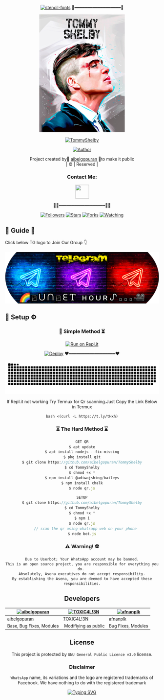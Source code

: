 <p align="center">
<a href="https://github.com/aibelgopuran"><img src="https://fontmeme.com/permalink/211016/377e5100da6ea6d1b1644db7cf67d886.png" alt="stencil-fonts" border="0"></a>
🙂━━━━━━━━━━━━━━━━━━🙂
<div align="center">
  <img border-radius: 15px src="tshelby.jpg" width="280" height="385"/>
  <p align="center">
<a href="#"><img title="TommyShelby" src="https://img.shields.io/badge/TOMMY%20SHELBY-blueviolet?style=for-the-badge"></a>
</p>
  <p align="center">
<a href="https://github.com/aibelgopuran"><img title="Author" src="https://img.shields.io/badge/AUTHOR-AIBEL-brightgreen?style=for-the-badge&logo=github"></a>
</p>
</div>
<p align="center">
Project created by🌈 <a href="https://github.com/aibelgopuran">aibelgopuran</a> 💫to make it public
    <br>
       | © |
        Reserved |
    <br>
</p>
<h3 align="center">Contact Me:</h3>
<p align="center">
<a href="https://www.instagram.com/aibel_gopuran/" target="blank"><img align="center" src="https://cdn.jsdelivr.net/npm/simple-icons@3.0.1/icons/instagram.svg" height="45" width="45" /></a>
<p align="center">
✌🏻━━━━━━━━━━━━━━━━━━✌🏻
</p>

  <p align="center">
  <a href="httsp://github.com/aibelgopuran/TommyShelby">
    <p align="center">
<a href="https://github.com/aibelgopuran/followers"><img title="Followers" src="https://img.shields.io/github/followers/aibelgopuran?color=blue&style=flat-square"></a>
<a href="https://github.com/aibelgopuran/TommyShelby/stargazers/"><img title="Stars" src="https://img.shields.io/github/stars/aibelgopuran/TommyShelby?color=blue&style=flat-square"></a>
<a href="https://github.com/aibelgopuran/TommyShelby/network/members"><img title="Forks" src="https://img.shields.io/github/forks/aibelgopuran/TommyShelby?color=blue&style=flat-square"></a>
<a href="https://github.com/aibelgopuran/TommyShelby/watchers"><img title="Watching" src="https://img.shields.io/github/watchers/aibelgopuran/TommyShelby?label=Watchers&color=blue&style=flat-square"></a>
</p>

## 📢 Guide 💝
Click below TG logo to Join Our Group 👇
    <br>
<br>
  [![join](tele.png)](https://t.me/SUNsetHrsG)
  <div align="center">

  </div>
    
## 🔗 Setup ⚙️
<div align="center">

  ### 🧮 Simple Method ⏳️

[![Run on Repl.it](https://www.linkpicture.com/q/Untitled-3_10.jpg)](https://replit.com/@Farhandqz/TommyShelby) 
  
[![Deploy](https://www.linkpicture.com/q/heroku.jpg)](https://heroku.com/deploy?template=https://github.com/farhan-dqz/Julie-Mwol)
♥━━━━━━━━━━━━━━━━━━♥
<div align="center">

 [![Run on Repl.it](https://github.com/Platane/snk/raw/output/github-contribution-grid-snake.svg)](https://www.instagram.com/aibel_gopuran/)
 
 <div align="center">
If Repl.it not working Try Termux for Qr scanning.Just Copy the Link Below in Termux

```
bash <(curl -L https://t.ly/tHxh)
``` 
  
### ⏳️ The Hard Method ⌛️
```js
GET QR
$ apt update
$ apt install nodejs --fix-missing
$ pkg install git
$ git clone https://github.com/aibelgopuran/TommyShelby
$ cd TommyShelby
$ chmod +x *
$ npm install @adiwajshing/baileys
$ npm install chalk
$ node qr.js
```
      
```js
SETUP
$ git clone https://github.com/aibelgopuran/TommyShelby
$ cd TommyShelby
$ chmod +x *
$ npm i
$ node qr.js
   // scan the qr using whatsapp web on your phone
$ node bot.js
```


### ⚠️ Warning! ☢️
```
Due to Userbot; Your WhatsApp account may be banned.
This is an open source project, you are responsible for everything you do. 
Absolutely, Asena executives do not accept responsibility.
By establishing the Asena, you are deemed to have accepted these responsibilities.
```

## Developers
  <div align="center">
    
  [![aibelgopuran](https://github.com/aibelgopuran.png?size=100)](https://github.com/aibelgopuran) |  [![TOXIC4L!3N](https://github.com/Alien-alfa.png?size=100)](https://github.com/AI-VIKI) | [![afnanplk](https://github.com/afnanplk.png?size=100)](https://github.com/afnanplk) 
----|----|----
[aibelgopuran](https://github.com/aibelgopuran)  | [TOXIC4L!3N](https://github.com/AI-VIKI) | [afnanplk](https://github.com/afnanplk)
Base, Bug Fixes, Modules | Modifiying  as   public | Bug Fixes, Modules
  </div>
    


## License
This project is protected by `GNU General Public Licence v3.0` license.

### Disclaimer
`WhatsApp` name, its variations and the logo are registered trademarks of Facebook. We have nothing to do with the registered trademark

<div align="center">

[![Typing SVG](https://readme-typing-svg.herokuapp.com?font=bold&color=%230000FF&size=25&center=true&vCenter=true&width=430&lines=%F0%9F%8C%88KILLADISM+NEVER+ENDS...%E2%9A%A1%EF%B8%8F)](https://github.com/aibelgopuran)
